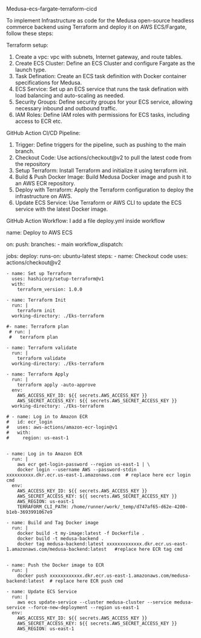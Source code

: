 Medusa-ecs-fargate-terraform-cicd

To implement Infrastructure as code for the Medusa open-source headless commerce backend using Terraform and deploy it on AWS ECS/Fargate, follow these steps:

Terraform setup:
1. Create a vpc: vpc with subnets, Internet gateway, and route tables.
2. Create ECS Cluster: Define an ECS Cluster and configure Fargate as the launch type.
3. Task Defination: Create an ECS task definition with Docker container specifications for Medusa.
4. ECS Service: Set up an ECS service that runs the task defination with load balancing and auto-scaling as needed.
5. Security Groups: Define security groups for your ECS service, allowing necessary inbound and outbound traffic.
6. IAM Roles: Define IAM roles with permissions for ECS tasks, including access to ECR etc.

GitHub Action CI/CD Pipeline:
1. Trigger: Define triggers for the pipeline, such as pushing to the main branch.
2. Checkout Code: Use actions/checkout@v2 to pull the latest code from the repository
3. Setup Terraform: Install Terraform and initialize it using terraform init.
4. Build & Push Docker Image: Build Medusa Docker image and push it to an AWS ECR repository.
5. Deploy with Terraform: Apply the Terraform configuration to deploy the infrastructure on AWS.
6. Update ECS Service: Use Terraform or AWS CLI to update the ECS service with the latest Docker image.

GitHub Action Workflow:
 I add a file deploy.yml inside workflow


 name: Deploy to AWS ECS

on:
  push:
    branches:
      - main
  workflow_dispatch:

jobs:
  deploy:
    runs-on: ubuntu-latest
    steps:
    - name: Checkout code
      uses: actions/checkout@v2
    
    - name: Set up Terraform
      uses: hashicorp/setup-terraform@v1
      with:
        terraform_version: 1.0.0

    - name: Terraform Init
      run: |
        terraform init
      working-directory: ./Eks-terraform
    
    #- name: Terraform plan
     # run: |
     #   terraform plan
    
    - name: Terraform validate
      run: |
        terraform validate
      working-directory: ./Eks-terraform

    - name: Terraform Apply
      run: |
        terraform apply -auto-approve
      env:
        AWS_ACCESS_KEY_ID: ${{ secrets.AWS_ACCESS_KEY }}
        AWS_SECRET_ACCESS_KEY: ${{ secrets.AWS_SECRET_ACCESS_KEY }}
      working-directory: ./Eks-terraform

    # - name: Log in to Amazon ECR
    #   id: ecr_login
    #   uses: aws-actions/amazon-ecr-login@v1
    #   with:
    #     region: us-east-1
      

    - name: Log in to Amazon ECR
      run: |
        aws ecr get-login-password --region us-east-1 | \
        docker login --username AWS --password-stdin xxxxxxxxxx.dkr.ecr.us-east-1.amazonaws.com  # replace here ecr login cmd
      env:
        AWS_ACCESS_KEY_ID: ${{ secrets.AWS_ACCESS_KEY }}
        AWS_SECRET_ACCESS_KEY: ${{ secrets.AWS_SECRET_ACCESS_KEY }}
        AWS_REGION: us-east-1
        TERRAFORM_CLI_PATH: /home/runner/work/_temp/d747af65-d62e-4200-b1eb-3693991067e9

    - name: Build and Tag Docker image
      run: |
        docker build -t my-image:latest -f Dockerfile .
        docker build -t medusa-backend .
        docker tag medusa-backend:latest xxxxxxxxxxxxx.dkr.ecr.us-east-1.amazonaws.com/medusa-backend:latest   #replace here ECR tag cmd


    - name: Push the Docker image to ECR
      run: |
        docker push xxxxxxxxxxxx.dkr.ecr.us-east-1.amazonaws.com/medusa-backend:latest  # replace here ECR push cmd 

    - name: Update ECS Service
      run: |
        aws ecs update-service --cluster medusa-cluster --service medusa-service --force-new-deployment --region us-east-1
      env:
        AWS_ACCESS_KEY_ID: ${{ secrets.AWS_ACCESS_KEY }}
        AWS_SECRET_ACCESS_KEY: ${{ secrets.AWS_SECRET_ACCESS_KEY }}
        AWS_REGION: us-east-1
